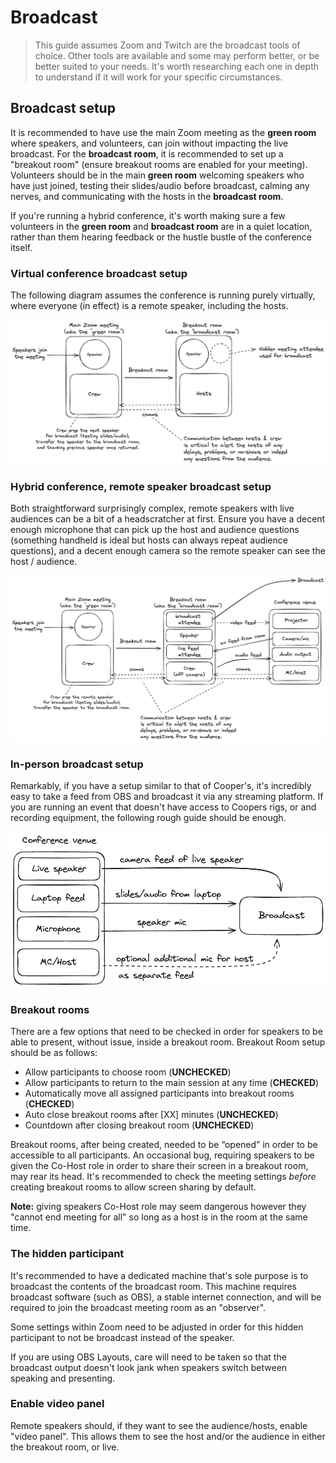 # Broadcast

> This guide assumes Zoom and Twitch are the broadcast tools of choice. Other tools are available and some may perform better, or be better suited to your needs. It's worth researching each one in depth to understand if it will work for your specific circumstances.

## Broadcast setup

It is recommended to have use the main Zoom meeting as the **green room** where speakers, and volunteers, can join without impacting the live broadcast. For the **broadcast room**, it is recommended to set up a "breakout room" (ensure breakout rooms are enabled for your meeting). Volunteers should be in the main **green room** welcoming speakers who have just joined, testing their slides/audio before broadcast, calming any nerves, and communicating with the hosts in the **broadcast room**.

If you're running a hybrid conference, it's worth making sure a few volunteers in the **green room** and **broadcast room** are in a quiet location, rather than them hearing feedback or the hustle bustle of the conference itself.

### Virtual conference broadcast setup

The following diagram assumes the conference is running purely virtually, where everyone (in effect) is a remote speaker, including the hosts.

![Broadcast setup](/assets/broadcast-setup-remote.png)

### Hybrid conference, remote speaker broadcast setup

Both straightforward surprisingly complex, remote speakers with live audiences can be a bit of a headscratcher at first. Ensure you have a decent enough microphone that can pick up the host and audience questions (something handheld is ideal but hosts can always repeat audience questions), and a decent enough camera so the remote speaker can see the host / audience. 

![Broadcast setup](/assets/broadcast-setup-hybrid.png)

### In-person broadcast setup

Remarkably, if you have a setup similar to that of Cooper's, it's incredibly easy to take a feed from OBS and broadcast it via any streaming platform. If you are running an event that doesn't have access to Coopers rigs, or and recording equipment, the following rough guide should be enough.

![Broadcast setup](/assets/broadcast-setup-in-person.png)

### Breakout rooms

There are a few options that need to be checked in order for speakers to be able to present, without issue, inside a breakout room. Breakout Room setup should be as follows:

- Allow participants to choose room (**UNCHECKED**)    
- Allow participants to return to the main session at any time (**CHECKED**)
- Automatically move all assigned participants into breakout rooms (**CHECKED**)
- Auto close breakout rooms after [XX] minutes (**UNCHECKED**)
- Countdown after closing breakout room (**UNCHECKED**)

Breakout rooms, after being created, needed to be “opened” in order to be accessible to all participants. An occasional bug, requiring speakers to be given the Co-Host role in order to share their screen in a breakout room, may rear its head. It's recommended to check the meeting settings _before_ creating breakout rooms to allow screen sharing by default. 

**Note:** giving speakers Co-Host role may seem dangerous however they "cannot end meeting for all" so long as a host is in the room at the same time.

### The hidden participant

It's recommended to have a dedicated machine that's sole purpose is to broadcast the contents of the broadcast room. This machine requires broadcast software (such as OBS), a stable internet connection, and will be required to join the broadcast meeting room as an "observer".

Some settings within Zoom need to be adjusted in order for this hidden participant to not be broadcast instead of the speaker.

If you are using OBS Layouts, care will need to be taken so that the broadcast output doesn't look jank when speakers switch between speaking and presenting.

### Enable video panel

Remote speakers should, if they want to see the audience/hosts, enable "video panel". This allows them to see the host and/or the audience in either the breakout room, or live.